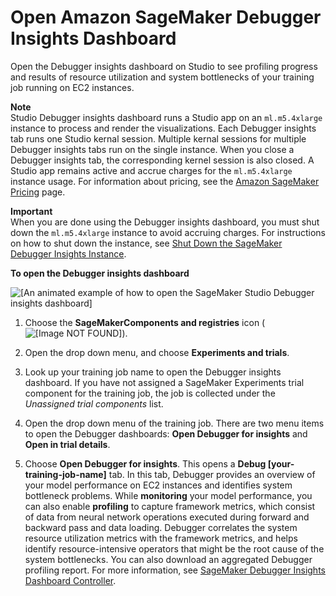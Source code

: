 # Open Amazon SageMaker Debugger Insights Dashboard<a name="debugger-on-studio-insights"></a>

Open the Debugger insights dashboard on Studio to see profiling progress and results of resource utilization and system bottlenecks of your training job running on EC2 instances\.

**Note**  
Studio Debugger insights dashboard runs a Studio app on an `ml.m5.4xlarge` instance to process and render the visualizations\. Each Debugger insights tab runs one Studio kernal session\. Multiple kernal sessions for multiple Debugger insights tabs run on the single instance\. When you close a Debugger insights tab, the corresponding kernel session is also closed\. A Studio app remains active and accrue charges for the `ml.m5.4xlarge` instance usage\. For information about pricing, see the [Amazon SageMaker Pricing](https://aws.amazon.com/sagemaker/pricing/) page\.

**Important**  
When you are done using the Debugger insights dashboard, you must shut down the `ml.m5.4xlarge` instance to avoid accruing charges\. For instructions on how to shut down the instance, see [Shut Down the SageMaker Debugger Insights Instance](debugger-on-studio-insights-close.md)\.

**To open the Debugger insights dashboard**

![\[An animated example of how to open the SageMaker Studio Debugger insights dashboard\]](http://docs.aws.amazon.com/sagemaker/latest/dg/images/debugger/debugger-studio-insights-open.gif)

1. Choose the **SageMakerComponents and registries** icon \(![\[Image NOT FOUND\]](http://docs.aws.amazon.com/sagemaker/latest/dg/images/icons/Components_registries.png)\)\.

1. Open the drop down menu, and choose **Experiments and trials**\.

1. Look up your training job name to open the Debugger insights dashboard\. If you have not assigned a SageMaker Experiments trial component for the training job, the job is collected under the *Unassigned trial components* list\.

1. Open the drop down menu of the training job\. There are two menu items to open the Debugger dashboards: **Open Debugger for insights** and **Open in trial details**\.

1. Choose **Open Debugger for insights**\. This opens a **Debug \[your\-training\-job\-name\]** tab\. In this tab, Debugger provides an overview of your model performance on EC2 instances and identifies system bottleneck problems\. While **monitoring** your model performance, you can also enable **profiling** to capture framework metrics, which consist of data from neural network operations executed during forward and backward pass and data loading\. Debugger correlates the system resource utilization metrics with the framework metrics, and helps identify resource\-intensive operators that might be the root cause of the system bottlenecks\. You can also download an aggregated Debugger profiling report\. For more information, see [SageMaker Debugger Insights Dashboard Controller](debugger-on-studio-insights-controllers.md)\.